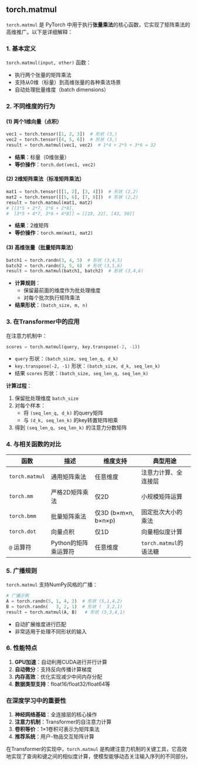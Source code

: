 
## torch.matmul
`torch.matmul` 是 PyTorch 中用于执行**张量乘法**的核心函数，它实现了矩阵乘法的高维推广。以下是详细解释：

### 1. **基本定义**
`torch.matmul(input, other)` 函数：
- 执行两个张量的矩阵乘法
- 支持从0维（标量）到高维张量的各种乘法场景
- 自动处理批量维度（batch dimensions）

### 2. **不同维度的行为**

#### (1) 两个1维向量（点积）
```python
vec1 = torch.tensor([1, 2, 3])  # 形状 (3,)
vec2 = torch.tensor([4, 5, 6])  # 形状 (3,)
result = torch.matmul(vec1, vec2)  # 1*4 + 2*5 + 3*6 = 32
```
- **结果**：标量（0维张量）
- **等价操作**：`torch.dot(vec1, vec2)`

#### (2) 2维矩阵乘法（标准矩阵乘法）
```python
mat1 = torch.tensor([[1, 2], [3, 4]])  # 形状 (2,2)
mat2 = torch.tensor([[5, 6], [7, 8]])  # 形状 (2,2)
result = torch.matmul(mat1, mat2)
# [[1*5 + 2*7, 1*6 + 2*8],
#  [3*5 + 4*7, 3*6 + 4*8]] = [[19, 22], [43, 50]]
```
- **结果**：2维矩阵
- **等价操作**：`torch.mm(mat1, mat2)`

#### (3) 高维张量（批量矩阵乘法）
```python
batch1 = torch.randn(3, 4, 5)  # 形状 (3,4,5)
batch2 = torch.randn(3, 5, 6)  # 形状 (3,5,6)
result = torch.matmul(batch1, batch2)  # 形状 (3,4,6)
```
- **计算规则**：
  - 保留最前面的维度作为批处理维度
  - 对每个批次执行矩阵乘法
- **结果形状**：`(batch_size, m, n)`

### 3. 在Transformer中的应用
在注意力机制中：
```python
scores = torch.matmul(query, key.transpose(-2, -1))
```
- `query` 形状：`(batch_size, seq_len_q, d_k)`
- `key.transpose(-2, -1)` 形状：`(batch_size, d_k, seq_len_k)`
- 结果 `scores` 形状：`(batch_size, seq_len_q, seq_len_k)`

**计算过程**：
1. 保留批处理维度 `batch_size`
2. 对每个样本：
   - 将 `(seq_len_q, d_k)` 的query矩阵
   - 与 `(d_k, seq_len_k)` 的key转置矩阵相乘
3. 得到 `(seq_len_q, seq_len_k)` 的注意力分数矩阵

### 4. 与相关函数的对比

| 函数 | 描述 | 维度支持 | 典型用途 |
|------|------|----------|----------|
| `torch.matmul` | 通用矩阵乘法 | 任意维度 | 注意力计算、全连接层 |
| `torch.mm` | 严格2D矩阵乘法 | 仅2D | 小规模矩阵运算 |
| `torch.bmm` | 批量矩阵乘法 | 仅3D (b×m×n, b×n×p) | 固定批次大小的乘法 |
| `torch.dot` | 向量点积 | 仅1D | 向量相似度计算 |
| `@` 运算符 | Python的矩阵乘运算符 | 任意维度 | `torch.matmul`的语法糖 |

### 5. 广播规则
`torch.matmul` 支持NumPy风格的广播：
```python
# 广播示例
A = torch.randn(5, 1, 4, 2)  # 形状 (5,1,4,2)
B = torch.randn(   3, 2, 1)  # 形状 (  3,2,1)
result = torch.matmul(A, B)   # 形状 (5,3,4,1)
```
- 自动扩展维度进行匹配
- 非常适用于处理不同形状的输入

### 6. 性能特点
1. **GPU加速**：自动利用CUDA进行并行计算
2. **自动微分**：支持反向传播计算梯度
3. **内存高效**：优化实现减少中间内存分配
4. **数据类型支持**：float16/float32/float64等

### 在深度学习中的重要性
1. **神经网络基础**：全连接层的核心操作
2. **注意力机制**：Transformer的自注意力计算
3. **卷积等价**：1×1卷积可表示为矩阵乘法
4. **推荐系统**：用户-物品交互矩阵计算

在Transformer的实现中，`torch.matmul` 是构建注意力机制的关键工具，它高效地实现了查询和键之间的相似度计算，使模型能够动态关注输入序列的不同部分。